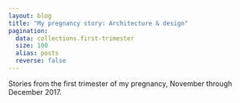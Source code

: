 ```yaml
---
layout: blog
title: "My pregnancy story: Architecture & design"
pagination:
  data: collections.first-trimester
  size: 100
  alias: posts
  reverse: false
---
```


Stories from the first trimester of my pregnancy, November through December 2017.
